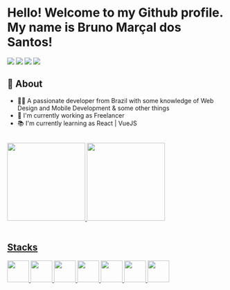 <div>
<h1 color="purple"> Hello! Welcome to my Github profile. <br>
 My name is Bruno Marçal dos Santos!</h1>
</div>

<div padding="10px">
<a href="https://instagram.com/hts.santos" target="_blank"><img loading="lazy" src="https://img.shields.io/badge/-Instagram-%23E4405F?style=for-the-badge&logo=instagram&logoColor=white" target="_blank"></a>
<a href = "mailto:brunomarcaldossantos9a@gmail.com"><img loading="lazy" src="https://img.shields.io/badge/Gmail-D14836?style=for-the-badge&logo=gmail&logoColor=white" target="_blank"></a>
<a href="https://www.linkedin.com/in/bruno-marçal-dos-santos-325393228" target="_blank"><img loading="lazy" src="https://img.shields.io/badge/-LinkedIn-%230077B5?style=for-the-badge&logo=linkedin&logoColor=white" target="_blank"></a>   
  <a href="https://t.me/brunisxl" target="_blank"><img loading="lazy" src="https://camo.githubusercontent.com/ed2afb95f66a2d9ce8bc243ed7bf535d8ff8556f444ee6c70148bcf58995b238/68747470733a2f2f696d672e736869656c64732e696f2f62616467652f54656c656772616d2d3232386663363f7374796c653d666f722d7468652d6261646765266c6f676f3d74656c656772616d266c6f676f436f6c6f723d7768697465"style=for-the-badge&logo=telegram&logoColor=white" target="_blank"></a>   
</div>

<div>
 <h2>👤 About</h2>
 <ul>
   <li>👨‍💻 A passionate developer from Brazil with some knowledge of Web Design and Mobile Development & some other things</li>
  <li>💼 I'm currently working as Freelancer</li>
  <li>📚 I'm currently learning as React | VueJS </li>
</ul>
</div>
<br>

<div>
<a href="https://github.com/YinBits">
<img loading="lazy" height="180em" src="https://github-readme-stats.vercel.app/api/top-langs/?username=YinBits&layout=compact&langs_count=7&theme=dracula"/>
<img loading="lazy" height="180em" src="https://github-readme-stats.vercel.app/api?username=YinBits&show_icons=true&theme=dracula&include_all_commits=true&count_private=true"/>
</div>
<br>
 
</div>
<h2>Stacks</h2>
<div margin="20px">

<img width="50px" height="50px" src="https://cdn.jsdelivr.net/gh/devicons/devicon/icons/javascript/javascript-original.svg" padding="10px" />
<img width="50px" height="50px" src="https://cdn.jsdelivr.net/gh/devicons/devicon/icons/html5/html5-original.svg"  padding="10px" />
<img width="50px" height="50px" src="https://cdn.jsdelivr.net/gh/devicons/devicon/icons/css3/css3-original.svg"  padding="10px" />
<img width="50px" height="50px" src="https://cdn.jsdelivr.net/gh/devicons/devicon/icons/php/php-original.svg"  padding="10px" />
<img width="50px" height="50px" src="https://cdn.jsdelivr.net/gh/devicons/devicon/icons/java/java-original-wordmark.svg"  padding="10px" />
<img width="50px" height="50px" src="https://cdn.jsdelivr.net/gh/devicons/devicon/icons/firebase/firebase-plain-wordmark.svg"  padding="10px" />                
<img width="50px" height="50px" src="https://cdn.jsdelivr.net/gh/devicons/devicon/icons/wordpress/wordpress-plain.svg"  padding="10px" />
                   
</div>


